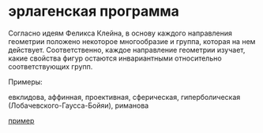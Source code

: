 # эрлагенская программа
Согласно идеям Феликса Клейна, в основу каждого направления геометрии положено некоторое многообразие и группа, которая на нем действует. Соответственно, каждое направление геометрии изучает, какие свойства фигур остаются инвариантными относительно соответствующих групп.

Примеры:

евклидова, аффинная, проективная, сферическая, гиперболическая (Лобачевского-Гаусса-Бойяи), риманова

[пример](../../../../%D0%B0%D0%BD%D0%B0%D1%82%D1%82%D0%B0/%D0%BF%D0%BE%D0%BD%D1%8F%D1%82%D0%B8%D1%8F%2C%20%D1%81%D0%B2%D1%8F%D0%B7%D0%B0%D0%BD%D0%BD%D1%8B%D0%B5%20%D1%81%20%D0%AF/strange%20loop/%D0%A2%D0%B5%D0%BE%D1%80%D0%B5%D0%BC%D0%B0%20%D0%93%D0%B5%D0%B4%D0%B5%D0%BB%D1%8F/%D0%BC%D0%B0%D1%82%D0%B5%D0%BC%D0%B0%D1%82%D0%B8%D1%87%D0%B5%D1%81%D0%BA%D0%B0%D1%8F%20%D0%B4%D0%B5%D0%B4%D1%83%D0%BA%D1%82%D0%B8%D0%B2%D0%BD%D0%B0%D1%8F%20%D1%81%D0%B8%D1%81%D1%82%D0%B5%D0%BC%D0%B0/%D0%BD%D0%B5%D0%BF%D1%80%D0%BE%D1%82%D0%B8%D0%B2%D0%BE%D1%80%D0%B5%D1%87%D0%B8%D0%B2%D0%BE%D1%81%D1%82%D1%8C/%D0%BE%D1%82%D0%BD%D0%BE%D1%81%D0%B8%D1%82%D0%B5%D0%BB%D1%8C%D0%BD%D1%8B%D0%B9%20%D0%BC%D0%B5%D1%82%D0%BE%D0%B4/%D0%BF%D1%80%D0%B8%D0%BC%D0%B5%D1%80.md)